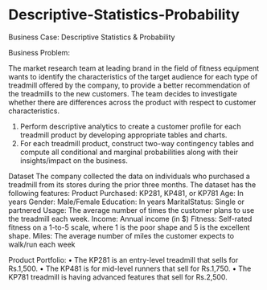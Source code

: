 # Descriptive-Statistics-Probability

Business Case: Descriptive Statistics & Probability


Business Problem:

The market research team at leading brand in the field of fitness equipment wants to identify the characteristics of the target audience for each type of treadmill offered by the company, to provide a better recommendation of the treadmills to the new customers. The team decides to investigate whether there are differences across the product with respect to customer characteristics.
1.	Perform descriptive analytics to create a customer profile for each treadmill product by developing appropriate tables and charts.
2.	For each treadmill product, construct two-way contingency tables and compute all conditional and marginal probabilities along with their insights/impact on the business.
	
Dataset
The company collected the data on individuals who purchased a treadmill from its stores during the prior three months. The dataset has the following features:
Product Purchased:	KP281, KP481, or KP781
Age:	In years
Gender:	Male/Female
Education:	In years
MaritalStatus:	Single or partnered
Usage:	The average number of times the customer plans to use the treadmill each week.
Income:	Annual income (in $)
Fitness:	Self-rated fitness on a 1-to-5 scale, where 1 is the poor shape and 5 is the excellent shape.
Miles:	The average number of miles the customer expects to walk/run each week

Product Portfolio:
•	The KP281 is an entry-level treadmill that sells for Rs.1,500.
•	The KP481 is for mid-level runners that sell for Rs.1,750.
•	The KP781 treadmill is having advanced features that sell for Rs.2,500.

